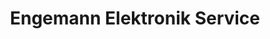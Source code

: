 ---
title: "Engemann Elektronik Service"
url: /loebau/engemann-elektronik-service/
shop: Elektronik
---